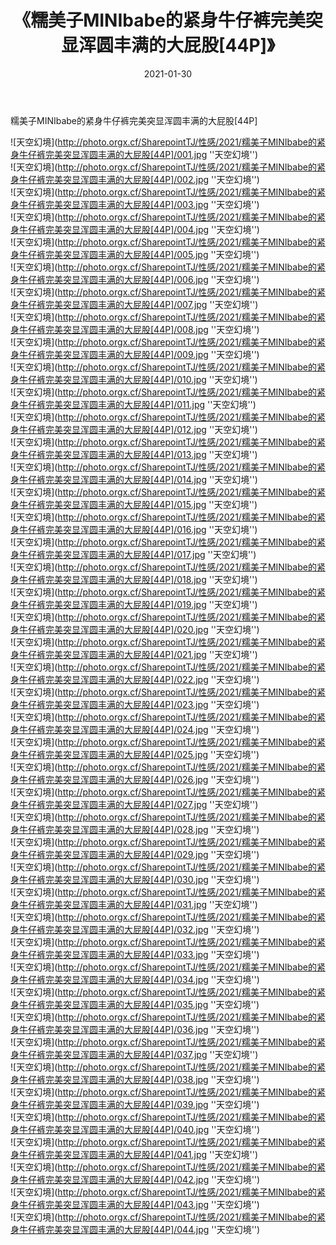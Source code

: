 ﻿---
layout: post
title:  《糯美子MINIbabe的紧身牛仔裤完美突显浑圆丰满的大屁股[44P]》
date:   2021-01-30
img: http://photo.orgx.cf/SharepointTJ/性感/2021/糯美子MINIbabe的紧身牛仔裤完美突显浑圆丰满的大屁股[44P]/000.jpg
categories: [美女, 性感, 泳衣]
---

糯美子MINIbabe的紧身牛仔裤完美突显浑圆丰满的大屁股[44P]



![天空幻境](http://photo.orgx.cf/SharepointTJ/性感/2021/糯美子MINIbabe的紧身牛仔裤完美突显浑圆丰满的大屁股[44P]/001.jpg ''天空幻境'') <br>
![天空幻境](http://photo.orgx.cf/SharepointTJ/性感/2021/糯美子MINIbabe的紧身牛仔裤完美突显浑圆丰满的大屁股[44P]/002.jpg ''天空幻境'') <br>
![天空幻境](http://photo.orgx.cf/SharepointTJ/性感/2021/糯美子MINIbabe的紧身牛仔裤完美突显浑圆丰满的大屁股[44P]/003.jpg ''天空幻境'') <br>
![天空幻境](http://photo.orgx.cf/SharepointTJ/性感/2021/糯美子MINIbabe的紧身牛仔裤完美突显浑圆丰满的大屁股[44P]/004.jpg ''天空幻境'') <br>
![天空幻境](http://photo.orgx.cf/SharepointTJ/性感/2021/糯美子MINIbabe的紧身牛仔裤完美突显浑圆丰满的大屁股[44P]/005.jpg ''天空幻境'') <br>
![天空幻境](http://photo.orgx.cf/SharepointTJ/性感/2021/糯美子MINIbabe的紧身牛仔裤完美突显浑圆丰满的大屁股[44P]/006.jpg ''天空幻境'') <br>
![天空幻境](http://photo.orgx.cf/SharepointTJ/性感/2021/糯美子MINIbabe的紧身牛仔裤完美突显浑圆丰满的大屁股[44P]/007.jpg ''天空幻境'') <br>
![天空幻境](http://photo.orgx.cf/SharepointTJ/性感/2021/糯美子MINIbabe的紧身牛仔裤完美突显浑圆丰满的大屁股[44P]/008.jpg ''天空幻境'') <br>
![天空幻境](http://photo.orgx.cf/SharepointTJ/性感/2021/糯美子MINIbabe的紧身牛仔裤完美突显浑圆丰满的大屁股[44P]/009.jpg ''天空幻境'') <br>
![天空幻境](http://photo.orgx.cf/SharepointTJ/性感/2021/糯美子MINIbabe的紧身牛仔裤完美突显浑圆丰满的大屁股[44P]/010.jpg ''天空幻境'') <br>
![天空幻境](http://photo.orgx.cf/SharepointTJ/性感/2021/糯美子MINIbabe的紧身牛仔裤完美突显浑圆丰满的大屁股[44P]/011.jpg ''天空幻境'') <br>
![天空幻境](http://photo.orgx.cf/SharepointTJ/性感/2021/糯美子MINIbabe的紧身牛仔裤完美突显浑圆丰满的大屁股[44P]/012.jpg ''天空幻境'') <br>
![天空幻境](http://photo.orgx.cf/SharepointTJ/性感/2021/糯美子MINIbabe的紧身牛仔裤完美突显浑圆丰满的大屁股[44P]/013.jpg ''天空幻境'') <br>
![天空幻境](http://photo.orgx.cf/SharepointTJ/性感/2021/糯美子MINIbabe的紧身牛仔裤完美突显浑圆丰满的大屁股[44P]/014.jpg ''天空幻境'') <br>
![天空幻境](http://photo.orgx.cf/SharepointTJ/性感/2021/糯美子MINIbabe的紧身牛仔裤完美突显浑圆丰满的大屁股[44P]/015.jpg ''天空幻境'') <br>
![天空幻境](http://photo.orgx.cf/SharepointTJ/性感/2021/糯美子MINIbabe的紧身牛仔裤完美突显浑圆丰满的大屁股[44P]/016.jpg ''天空幻境'') <br>
![天空幻境](http://photo.orgx.cf/SharepointTJ/性感/2021/糯美子MINIbabe的紧身牛仔裤完美突显浑圆丰满的大屁股[44P]/017.jpg ''天空幻境'') <br>
![天空幻境](http://photo.orgx.cf/SharepointTJ/性感/2021/糯美子MINIbabe的紧身牛仔裤完美突显浑圆丰满的大屁股[44P]/018.jpg ''天空幻境'') <br>
![天空幻境](http://photo.orgx.cf/SharepointTJ/性感/2021/糯美子MINIbabe的紧身牛仔裤完美突显浑圆丰满的大屁股[44P]/019.jpg ''天空幻境'') <br>
![天空幻境](http://photo.orgx.cf/SharepointTJ/性感/2021/糯美子MINIbabe的紧身牛仔裤完美突显浑圆丰满的大屁股[44P]/020.jpg ''天空幻境'') <br>
![天空幻境](http://photo.orgx.cf/SharepointTJ/性感/2021/糯美子MINIbabe的紧身牛仔裤完美突显浑圆丰满的大屁股[44P]/021.jpg ''天空幻境'') <br>
![天空幻境](http://photo.orgx.cf/SharepointTJ/性感/2021/糯美子MINIbabe的紧身牛仔裤完美突显浑圆丰满的大屁股[44P]/022.jpg ''天空幻境'') <br>
![天空幻境](http://photo.orgx.cf/SharepointTJ/性感/2021/糯美子MINIbabe的紧身牛仔裤完美突显浑圆丰满的大屁股[44P]/023.jpg ''天空幻境'') <br>
![天空幻境](http://photo.orgx.cf/SharepointTJ/性感/2021/糯美子MINIbabe的紧身牛仔裤完美突显浑圆丰满的大屁股[44P]/024.jpg ''天空幻境'') <br>
![天空幻境](http://photo.orgx.cf/SharepointTJ/性感/2021/糯美子MINIbabe的紧身牛仔裤完美突显浑圆丰满的大屁股[44P]/025.jpg ''天空幻境'') <br>
![天空幻境](http://photo.orgx.cf/SharepointTJ/性感/2021/糯美子MINIbabe的紧身牛仔裤完美突显浑圆丰满的大屁股[44P]/026.jpg ''天空幻境'') <br>
![天空幻境](http://photo.orgx.cf/SharepointTJ/性感/2021/糯美子MINIbabe的紧身牛仔裤完美突显浑圆丰满的大屁股[44P]/027.jpg ''天空幻境'') <br>
![天空幻境](http://photo.orgx.cf/SharepointTJ/性感/2021/糯美子MINIbabe的紧身牛仔裤完美突显浑圆丰满的大屁股[44P]/028.jpg ''天空幻境'') <br>
![天空幻境](http://photo.orgx.cf/SharepointTJ/性感/2021/糯美子MINIbabe的紧身牛仔裤完美突显浑圆丰满的大屁股[44P]/029.jpg ''天空幻境'') <br>
![天空幻境](http://photo.orgx.cf/SharepointTJ/性感/2021/糯美子MINIbabe的紧身牛仔裤完美突显浑圆丰满的大屁股[44P]/030.jpg ''天空幻境'') <br>
![天空幻境](http://photo.orgx.cf/SharepointTJ/性感/2021/糯美子MINIbabe的紧身牛仔裤完美突显浑圆丰满的大屁股[44P]/031.jpg ''天空幻境'') <br>
![天空幻境](http://photo.orgx.cf/SharepointTJ/性感/2021/糯美子MINIbabe的紧身牛仔裤完美突显浑圆丰满的大屁股[44P]/032.jpg ''天空幻境'') <br>
![天空幻境](http://photo.orgx.cf/SharepointTJ/性感/2021/糯美子MINIbabe的紧身牛仔裤完美突显浑圆丰满的大屁股[44P]/033.jpg ''天空幻境'') <br>
![天空幻境](http://photo.orgx.cf/SharepointTJ/性感/2021/糯美子MINIbabe的紧身牛仔裤完美突显浑圆丰满的大屁股[44P]/034.jpg ''天空幻境'') <br>
![天空幻境](http://photo.orgx.cf/SharepointTJ/性感/2021/糯美子MINIbabe的紧身牛仔裤完美突显浑圆丰满的大屁股[44P]/035.jpg ''天空幻境'') <br>
![天空幻境](http://photo.orgx.cf/SharepointTJ/性感/2021/糯美子MINIbabe的紧身牛仔裤完美突显浑圆丰满的大屁股[44P]/036.jpg ''天空幻境'') <br>
![天空幻境](http://photo.orgx.cf/SharepointTJ/性感/2021/糯美子MINIbabe的紧身牛仔裤完美突显浑圆丰满的大屁股[44P]/037.jpg ''天空幻境'') <br>
![天空幻境](http://photo.orgx.cf/SharepointTJ/性感/2021/糯美子MINIbabe的紧身牛仔裤完美突显浑圆丰满的大屁股[44P]/038.jpg ''天空幻境'') <br>
![天空幻境](http://photo.orgx.cf/SharepointTJ/性感/2021/糯美子MINIbabe的紧身牛仔裤完美突显浑圆丰满的大屁股[44P]/039.jpg ''天空幻境'') <br>
![天空幻境](http://photo.orgx.cf/SharepointTJ/性感/2021/糯美子MINIbabe的紧身牛仔裤完美突显浑圆丰满的大屁股[44P]/040.jpg ''天空幻境'') <br>
![天空幻境](http://photo.orgx.cf/SharepointTJ/性感/2021/糯美子MINIbabe的紧身牛仔裤完美突显浑圆丰满的大屁股[44P]/041.jpg ''天空幻境'') <br>
![天空幻境](http://photo.orgx.cf/SharepointTJ/性感/2021/糯美子MINIbabe的紧身牛仔裤完美突显浑圆丰满的大屁股[44P]/042.jpg ''天空幻境'') <br>
![天空幻境](http://photo.orgx.cf/SharepointTJ/性感/2021/糯美子MINIbabe的紧身牛仔裤完美突显浑圆丰满的大屁股[44P]/043.jpg ''天空幻境'') <br>
![天空幻境](http://photo.orgx.cf/SharepointTJ/性感/2021/糯美子MINIbabe的紧身牛仔裤完美突显浑圆丰满的大屁股[44P]/044.jpg ''天空幻境'') <br>